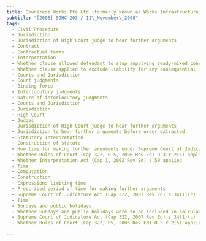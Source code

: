 ```yaml
---
title: Downeredi Works Pte Ltd (formerly known as Works Infrastructure Pte Ltd) v Holcim 
subtitle: "[2008] SGHC 203 / 11\_November\_2008"
tags:
  - Civil Procedure
  - Jurisdiction
  - Jurisdiction of High Court judge to hear further arguments
  - Contract
  - Contractual terms
  - Interpretation
  - Whether clause allowed defendant to stop supplying ready-mixed concrete because of price increases
  - Whether clause applied to exclude liability for any consequential loss under the terms of the various agreements
  - Courts and Jurisdiction
  - Court judgments
  - Binding force
  - Interlocutory judgments
  - Nature of interlocutory judgments
  - Courts and Jurisdiction
  - Jurisdiction
  - High Court
  - Judges
  - Jurisdiction of High Court judge to hear further arguments
  - Jurisdiction to hear further arguments before order extracted
  - Statutory Interpretation
  - Construction of statute
  - How time for making further arguments under Supreme Court of Judicature Act (Cap 322, 2007 Rev Ed) s 34(1)(c) was to be calculated
  - Whether Rules of Court (Cap 322, R 5, 2006 Rev Ed) O 3 r 2(5) applied
  - Whether Interpretation Act (Cap 1, 2002 Rev Ed) s 50 applied
  - Time
  - Computation
  - Construction
  - Expressions limiting time
  - Prescribed period of time for making further arguments
  - Supreme Court of Judicature Act (Cap 322, 2007 Rev Ed) s 34(1)(c)
  - Time
  - Sundays and public holidays
  - Whether Sundays and public holidays were to be included in calculation for period for making further arguments
  - Supreme Court of Judicature Act (Cap 322, 2007 Rev Ed) s 34(1)(c)
  - Whether Rules of Court (Cap 322, R5, 2006 Rev Ed) O 3 r 2(5) applied

---
```


